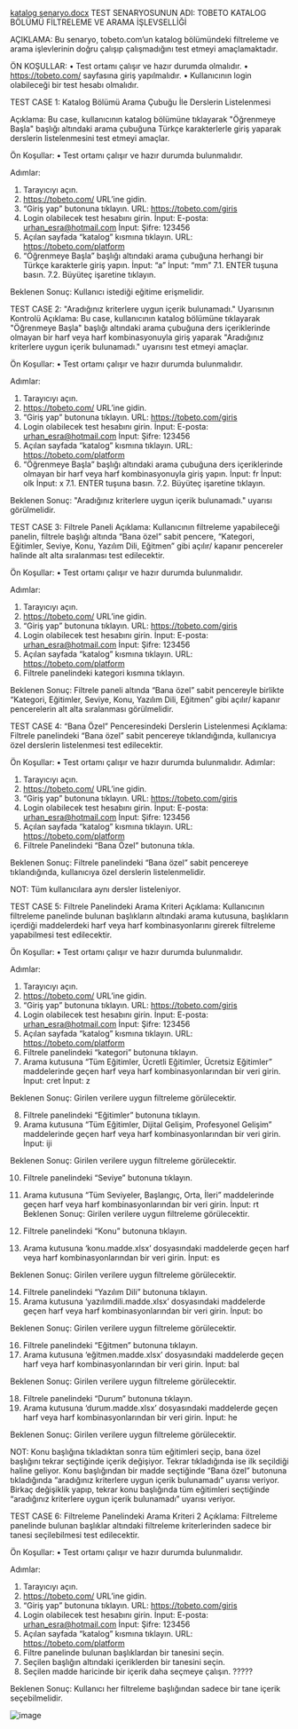 [katalog senaryo.docx](https://github.com/esraucinar/Tobeto-platform-test-project/files/14296379/katalog.senaryo.docx)
TEST SENARYOSUNUN ADI: TOBETO KATALOG BÖLÜMÜ FİLTRELEME VE ARAMA İŞLEVSELLİĞİ

AÇIKLAMA: Bu senaryo, tobeto.com’un katalog bölümündeki filtreleme ve arama işlevlerinin doğru çalışıp çalışmadığını test etmeyi amaçlamaktadır. 

ÖN KOŞULLAR: 
•	Test ortamı çalışır ve hazır durumda olmalıdır.
•	https://tobeto.com/ sayfasına giriş yapılmalıdır.
•	Kullanıcının login olabileceği bir test hesabı olmalıdır.


TEST CASE 1: Katalog Bölümü Arama Çubuğu İle Derslerin Listelenmesi

Açıklama: Bu case, kullanıcının katalog bölümüne tıklayarak "Öğrenmeye Başla" başlığı altındaki arama çubuğuna Türkçe karakterlerle giriş yaparak derslerin listelenmesini test etmeyi amaçlar.

Ön Koşullar: 
•	Test ortamı çalışır ve hazır durumda bulunmalıdır.

Adımlar:
1.	Tarayıcıyı açın.
2.	https://tobeto.com/ URL’ine gidin.
3.	“Giriş yap” butonuna tıklayın.
URL: https://tobeto.com/giris
4.   Login olabilecek test hesabını girin.
İnput: E-posta: urhan_esra@hotmail.com
İnput: Şifre: 123456
5.   Açılan sayfada “katalog” kısmına tıklayın.
URL: https://tobeto.com/platform
6. “Öğrenmeye Başla” başlığı altındaki arama çubuğuna herhangi bir Türkçe karakterle giriş yapın.
İnput: “a” 
İnput: “mm”
7.1. ENTER tuşuna basın.
7.2. Büyüteç işaretine tıklayın. 

Beklenen Sonuç: Kullanıcı istediği eğitime erişmelidir. 

 



TEST CASE 2: "Aradığınız kriterlere uygun içerik bulunamadı." Uyarısının Kontrolü
Açıklama: Bu case, kullanıcının katalog bölümüne tıklayarak "Öğrenmeye Başla" başlığı altındaki arama çubuğuna ders içeriklerinde olmayan bir harf veya harf kombinasyonuyla giriş yaparak "Aradığınız kriterlere uygun içerik bulunamadı." uyarısını test etmeyi amaçlar.

Ön Koşullar: 
•	Test ortamı çalışır ve hazır durumda bulunmalıdır.

Adımlar:
1.	Tarayıcıyı açın.
2.	https://tobeto.com/ URL’ine gidin.
3.	“Giriş yap” butonuna tıklayın.
URL: https://tobeto.com/giris
4.   Login olabilecek test hesabını girin.
İnput: E-posta: urhan_esra@hotmail.com
İnput: Şifre: 123456
5.   Açılan sayfada “katalog” kısmına tıklayın.
URL: https://tobeto.com/platform
6. “Öğrenmeye Başla” başlığı altındaki arama çubuğuna ders içeriklerinde olmayan bir harf veya harf kombinasyonuyla giriş yapın.
İnput: fr
İnput: olk
İnput: x
7.1.   ENTER tuşuna basın.
7.2.   Büyüteç işaretine tıklayın.

Beklenen Sonuç: "Aradığınız kriterlere uygun içerik bulunamadı." uyarısı görülmelidir. 
 

TEST CASE 3: Filtrele Paneli
Açıklama: Kullanıcının filtreleme yapabileceği panelin, filtrele başlığı altında “Bana özel” sabit pencere, “Kategori, Eğitimler, Seviye, Konu, Yazılım Dili, Eğitmen” gibi açılır/ kapanır pencereler halinde alt alta sıralanması test edilecektir.  

Ön Koşullar: 
•	Test ortamı çalışır ve hazır durumda bulunmalıdır.

Adımlar:
1.	Tarayıcıyı açın.
2.	https://tobeto.com/ URL’ine gidin.
3.	“Giriş yap” butonuna tıklayın.
URL: https://tobeto.com/giris
4.   Login olabilecek test hesabını girin.
İnput: E-posta: urhan_esra@hotmail.com
İnput: Şifre: 123456
5.   Açılan sayfada “katalog” kısmına tıklayın.
URL: https://tobeto.com/platform
6. 	Filtrele panelindeki kategori kısmına tıklayın.

Beklenen Sonuç: Filtrele paneli altında “Bana özel” sabit pencereyle birlikte “Kategori, Eğitimler, Seviye, Konu, Yazılım Dili, Eğitmen” gibi açılır/ kapanır pencerelerin alt alta sıralanması görülmelidir. 

 


TEST CASE 4: “Bana Özel” Penceresindeki Derslerin Listelenmesi
Açıklama: Filtrele panelindeki “Bana özel” sabit pencereye tıklandığında, kullanıcıya özel derslerin listelenmesi test edilecektir. 

Ön Koşullar: 
•	Test ortamı çalışır ve hazır durumda bulunmalıdır.
Adımlar:
1.	Tarayıcıyı açın.
2.	https://tobeto.com/ URL’ine gidin.
3.	“Giriş yap” butonuna tıklayın.
URL: https://tobeto.com/giris
4.	Login olabilecek test hesabını girin.
İnput: E-posta: urhan_esra@hotmail.com
İnput: Şifre: 123456
5.   Açılan sayfada “katalog” kısmına tıklayın.
URL: https://tobeto.com/platform
6.	Filtrele Panelindeki “Bana Özel” butonuna tıkla. 

Beklenen Sonuç: Filtrele panelindeki “Bana özel” sabit pencereye tıklandığında, kullanıcıya özel derslerin listelenmelidir. 

 

NOT: Tüm kullanıcılara aynı dersler listeleniyor.

TEST CASE 5: Filtrele Panelindeki Arama Kriteri
Açıklama: Kullanıcının filtreleme panelinde bulunan başlıkların altındaki arama kutusuna, başlıkların içerdiği maddelerdeki harf veya harf kombinasyonlarını girerek filtreleme yapabilmesi test edilecektir.

Ön Koşullar: 
•	Test ortamı çalışır ve hazır durumda bulunmalıdır.

Adımlar:
1.	Tarayıcıyı açın.
2.	https://tobeto.com/ URL’ine gidin.
3.	“Giriş yap” butonuna tıklayın.
URL: https://tobeto.com/giris
4.	Login olabilecek test hesabını girin.
İnput: E-posta: urhan_esra@hotmail.com
İnput: Şifre: 123456
5.	Açılan sayfada “katalog” kısmına tıklayın.
URL: https://tobeto.com/platform
6.	Filtrele panelindeki “kategori” butonuna tıklayın.
7.	Arama kutusuna “Tüm Eğitimler, Ücretli Eğitimler, Ücretsiz Eğitimler” maddelerinde geçen harf veya harf kombinasyonlarından bir veri girin. 
İnput: cret
İnput: z

Beklenen Sonuç: Girilen verilere uygun filtreleme görülecektir.
  



8.	Filtrele panelindeki “Eğitimler” butonuna tıklayın.
9.	Arama kutusuna “Tüm Eğitimler, Dijital Gelişim, Profesyonel Gelişim” maddelerinde geçen harf veya harf kombinasyonlarından bir veri girin. 
İnput: iji

Beklenen Sonuç: Girilen verilere uygun filtreleme görülecektir.

 
10.	Filtrele panelindeki “Seviye” butonuna tıklayın.
11.	Arama kutusuna “Tüm Seviyeler, Başlangıç, Orta, İleri” maddelerinde geçen harf veya harf kombinasyonlarından bir veri girin.
İnput: rt
Beklenen Sonuç: Girilen verilere uygun filtreleme görülecektir.

 
12.	Filtrele panelindeki “Konu” butonuna tıklayın.
13.	Arama kutusuna ‘konu.madde.xlsx’ dosyasındaki maddelerde geçen harf veya harf kombinasyonlarından bir veri girin.
İnput: es

Beklenen Sonuç: Girilen verilere uygun filtreleme görülecektir.

 
14.	Filtrele panelindeki “Yazılım Dili” butonuna tıklayın.
15.	Arama kutusuna ‘yazılımdili.madde.xlsx’ dosyasındaki maddelerde geçen harf veya harf kombinasyonlarından bir veri girin.
İnput: bo

Beklenen Sonuç: Girilen verilere uygun filtreleme görülecektir.
 

16.	Filtrele panelindeki “Eğitmen” butonuna tıklayın.
17.	Arama kutusuna ‘eğitmen.madde.xlsx’ dosyasındaki maddelerde geçen harf veya harf kombinasyonlarından bir veri girin.
İnput: bal

Beklenen Sonuç: Girilen verilere uygun filtreleme görülecektir.
 

18.	Filtrele panelindeki “Durum” butonuna tıklayın.
19.	Arama kutusuna ‘durum.madde.xlsx’ dosyasındaki maddelerde geçen harf veya harf kombinasyonlarından bir veri girin.
İnput: he

Beklenen Sonuç: Girilen verilere uygun filtreleme görülecektir.

 

  
NOT: Konu başlığına tıkladıktan sonra tüm eğitimleri seçip, bana özel başlığını tekrar seçtiğinde içerik değişiyor. Tekrar tıkladığında ise ilk seçildiği haline geliyor. Konu başlığından bir madde seçtiğinde “Bana özel” butonuna tıkladığında “aradığınız kriterlere uygun içerik bulunamadı” uyarısı veriyor. Birkaç değişiklik yapıp, tekrar konu başlığında tüm eğitimleri seçtiğinde “aradığınız kriterlere uygun içerik bulunamadı” uyarısı veriyor.


TEST CASE 6: Filtreleme Panelindeki Arama Kriteri 2
Açıklama: Filtreleme panelinde bulunan başlıklar altındaki filtreleme kriterlerinden sadece bir tanesi seçilebilmesi test edilecektir. 

Ön Koşullar: 
•	Test ortamı çalışır ve hazır durumda bulunmalıdır.

Adımlar: 
1.	Tarayıcıyı açın.
2.	https://tobeto.com/ URL’ine gidin.
3.	“Giriş yap” butonuna tıklayın.
URL: https://tobeto.com/giris
4.	Login olabilecek test hesabını girin.
İnput: E-posta: urhan_esra@hotmail.com
İnput: Şifre: 123456
5.	Açılan sayfada “katalog” kısmına tıklayın.
URL: https://tobeto.com/platform
6.   Filtre panelinde bulunan başlıklardan bir tanesini seçin.
7.	Seçilen başlığın altındaki içeriklerden bir tanesini seçin.
8.	Seçilen madde haricinde bir içerik daha seçmeye çalışın. ?????

Beklenen Sonuç: Kullanıcı her filtreleme başlığından sadece bir tane içerik seçebilmelidir. 




 






![image](https://github.com/esraucinar/Tobeto-platform-test-project/assets/148894125/0c3d4709-cbde-4330-8200-b02be811762f)
